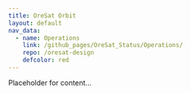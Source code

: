 ```yaml
---
title: OreSat Orbit
layout: default
nav_data:
  - name: Operations
    link: /github_pages/OreSat_Status/Operations/
    repo: /oresat-design
    defcolor: red
---
```



Placeholder for content...
